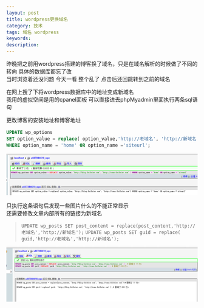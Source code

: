 ```yaml
---
layout: post
title: wordpress更换域名
category: 技术
tags: 域名 wordpress
keywords: 
description: 
---
```

昨晚把之前用wordpress搭建的博客换了域名，只是在域名解析的时候做了不同的转向 具体的数据库都忘了改  
当时浏览着还没问题 今天一看 整个乱了 点击后还回跳转到之前的域名

在网上搜了下将wordpress数据库中的地址变成新域名  
我用的虚拟空间是用的cpanel面板 可以直接进去phpMyadmin里面执行两条sql语句


更改博客的安装地址和博客地址  
```sql
UPDATE wp_options   
SET option_value = replace( option_value,'http://老域名', 'http://新域名')  
WHERE option_name = 'home' OR option_name ='siteurl';
```

![](/public/img/wp-1.png)



只执行这条语句后发现一些图片什么的不能正常显示  
还需要修改文章内部所有的链接为新域名  
> `UPDATE wp_posts SET post_content = replace(post_content,'http://老域名','http://新域名');`
`UPDATE wp_posts SET guid = replace( guid,'http://老域名','http://新域名');`


![](/public/img/wp-2.png)
